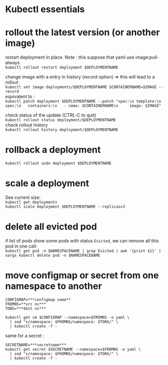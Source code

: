 # Kubectl essentials

# rollout the latest version (or another image)
restart deployment in place. Note : this suppose that yaml use image:pull-always \
`kubectl rollout restart deployment $DEPLOYMENTNAME`
 
change image with a entry in history (record option) => this will lead to a rollout \
`kubectl set image deployments/$DEPLOYMENTNAME $CONTAINERNAME=$IMAGE --record`  
equivalent to :   
`kubectl patch deployment $DEPLOYMENTNAME --patch "spec:\n template:\n  spec:\n   containers:\n   - name: $CONTAINERNAME\n     image: $IMAGE"`  

check status of the update (CTRL-C to quit)  
`kubectl rollout status deployment/$DEPLOYMENTNAME`  
check rollout history  
`kubectl rollout history deployment/$DEPLOYMENTNAME`  


# rollback a deployment
`kubectl rollout undo deployment $DEPLOYMENTNAME`

# scale a deployment
See current size: \
`kubectl get deployments` \
`kubectl scale deployment $DEPLOYMENTNAME --replicas=3`

# delete all evicted pod
if list of pods show some pods with status `Evicted`, we can remove all this pod in one call: \
`kubectl get pod -n $NAMESPACENAME | grep Evicted | awk '{print $1}' | xargs kubectl delete pod -n $NAMESPACENAME`

# move configmap or secret from one namespace to another
```
CONFIGMAP=***configmap name**
FROMNS=**src ns***
TONS=***dest ns***

kubectl get cm $CONFIGMAP --namespace=$FROMNS -o yaml \
  | sed "s/namespace: $FROMNS/namespace: $TONS/" \
  | kubectl create -f -  
```

same for a secret : 
```
SECRETNAME=***secretname***
kubectl get secret $SECRETNAME --namespace=$FROMNS -o yaml \
  | sed "s/namespace: $FROMNS/namespace: $TONS/" \
  | kubectl create -f -
 ```
